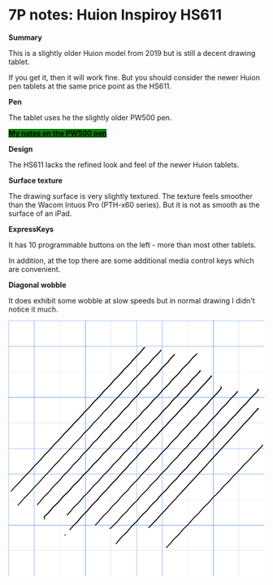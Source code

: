 # 7P notes: Huion Inspiroy HS611

**Summary**

This is a slightly older Huion model from 2019 but is still a decent drawing tablet.&#x20;

If you get it, then it will work fine. But you should consider the newer Huion pen tablets at the same price point as the HS611.&#x20;

**Pen**

The tablet uses he the slightly older PW500 pen.&#x20;

[<mark style="background-color:green;">**My notes on the PW500 pen**</mark>](../huion-pen-models/7p-notes-huion-pw500-pen.md)&#x20;

**Design**

The HS611 lacks the refined look and feel of the newer Huion tablets.&#x20;

**Surface texture**

The drawing surface is very slightly textured. The texture feels smoother than the Wacom Intuos Pro (PTH-x60 series). But it is not as smooth as the surface of an iPad.

**ExpressKeys**

It has 10 programmable buttons on the left - more than most other tablets.

In addition, at the top there are some additional media control keys which are convenient.

**Diagonal wobble**

It does exhibit some wobble at slow speeds but in normal drawing I didn't notice it much.

![](<../../../.gitbook/assets/Huion Inspiroy HS611 (HS611) wobble.png>)
